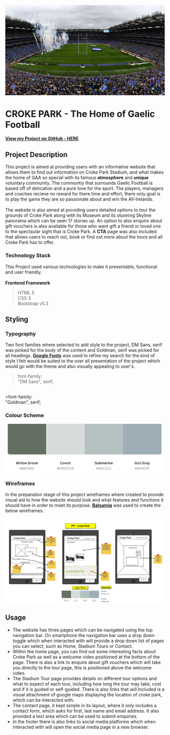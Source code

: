 ![Croke Park](assets/images/croke-park.jpg)


# **CROKE PARK** - The Home of Gaelic Football
[**View my Project on GitHub - HERE**](https://github.com/KellyT4425/Croke-Park.git)

## **Project Description**
This project is aimed at providing users with an informative website that allows them to find out information on Croke Park Stadium, and what makes the home of GAA so special with its famous **atmosphere** and **unique** voluntary community. The communtiy that surrounds Gaelic Football is based off of detication and a pure love for the sport. The players, managers and coaches recieve no reward for there time and effort, there only goal is to play the game they are so passionate about and win the All-Irelands. 
<br>
<br>
The website is also aimed at providing users detailed options to tour the grounds of Croke Park along with its Museum and its stunning Skyline panorama which can be seen 17 stories up. An option to also enquire about gift vouchers is also available for those who want gift a friend or loved one to the spectaular sight that is Croke Park. A **CTA** page was also included that allows users to reach out, book or find out more about the tours and all Croke Park has to offer. 

### **Technology Stack**
This Project used various technologies to make it presentable, functional and user friendly.<br>
<br> **Frontend Framework**
>HTML 5<br>
>CSS 3<br>
>Bootstrap v5.3 

## **Styling**

### **Typography**
Two font families where selected to add style to the project, DM Sans, serif was picked for the body of the content and Goldman, serif was picked for all headings. [**Google Fonts**](https://fonts.google.com/) was used to refine my search for the kind of style I felt would be suited to the over all presentation of the project which would go with the theme and also visually appealing to user's. <br>
>font-family: <br>"DM Sans", serif; <br>
<br>
>font-family: <br>"Goldman", serif;

### **Colour Scheme**
![Colour Palette](assets/images/palletecp.png)

### **Wireframes**
In the preparation stage of this project wireframes where created to provide visual aid to how the website should look and what features and functions it should have in order to meet its purpose. [**Balsamiq**](https://balsamiq.com/?gad_source=1&gclid=Cj0KCQiAy8K8BhCZARIsAKJ8sfTQzFLDPDxMbsgk-9un-aJDk1xvFlZdENGLQvV-c8Qv2NDKX6_d-T0aAjBaEALw_wcB) was used to create the below wireframes. 


![WireframeTAB](assets/images/WireframeTab.png)

## **Usage** 

* The website has three pages which can be navigated using the top navigation bar. On smartphone the navigation bar uses a drop down toggle which when interacted with will provide a drop down list of pages you can select, such as Home, Stadium Tours or Contact. 
* Within the home page, you can find out some interesting facts about Croke Park as well as a welcome video positioned at the bottom of the page. There is also a link to enquire about gift vouchers which will take you directly to the tour page, this is positioned above the welcome video. 
* The Stadium Tour page provides details on different tour options and what to expect of each tour, including how long the tour may take, cost and if it is guided or self-guided. There is also links that will Included is a visual attachment of google maps displaying the location of croke park, which can be interacted with. 
* The contact page, it kept simple in its layout, where it only includes a contact form, which asks for first, last name and email address. It also provided a text area which can be used to submit enquiries.
* In the footer there is also links to social media platforms which when interacted with will open the social media page in a new browser. 



